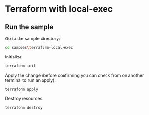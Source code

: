 # Terraform with local-exec

## Run the sample

Go to the sample directory:

```bash
cd samples\terraform-local-exec
```

Initialize:

```bash
terraform init
```

Apply the change (before confirming you can check from on another terminal to run an apply):

```bash
terraform apply
```

Destroy resources:

```bash
terraform destroy
```

